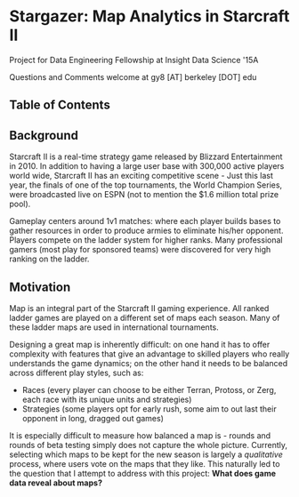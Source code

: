 Stargazer: Map Analytics in Starcraft II
====================
Project for Data Engineering Fellowship at Insight Data Science '15A

Questions and Comments welcome at gy8 [AT] berkeley [DOT] edu

## Table of Contents





## Background
Starcraft II is a real-time strategy game released by Blizzard Entertainment in 2010.
In addition to having a large user base with 300,000 active players world wide, Starcraft II
has an exciting competitive scene - Just this last year, the finals of one of the top
tournaments, the World Champion Series, were broadcasted live on ESPN (not to mention
the $1.6 million total prize pool).

Gameplay centers around 1v1 matches: where each player builds bases to gather resources
in order to produce armies to eliminate his/her opponent. Players compete on the ladder
system for higher ranks. Many professional gamers (most play for sponsored teams) were
discovered for very high ranking on the ladder.

## Motivation
Map is an integral part of the Starcraft II gaming experience. All ranked ladder games are
played on a different set of maps each season. Many of these ladder maps are used in
international tournaments.

Designing a great map is inherently difficult: on one hand it has to offer
complexity with features that give an advantage to skilled players who really understands
the game dynamics; on the other hand it needs to be balanced across different play styles,
such as:

- Races (every player can choose to be either Terran, Protoss, or Zerg, each race with its
  unique units and strategies)
- Strategies (some players opt for early rush, some aim to out last their opponent in long, dragged out games)

It is especially difficult to measure how balanced a map is - rounds and rounds of beta testing
simply does not capture the whole picture. Currently, selecting which maps to be kept for the
new season is largely a *qualitative* process, where users vote on the maps that they like.
This naturally led to the question that I attempt to address with this project:
**What does game data reveal about maps?**
